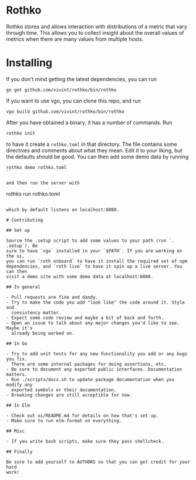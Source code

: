 # Rothko

Rothko stores and allows interaction with distributions of a metric that vary
through time. This allows you to collect insight about the overall values of
metrics when there are many values from multiple hosts.

# Installing

If you don't mind getting the latest dependencies, you can run

```
go get github.com/vivint/rothko/bin/rothko
```

If you want to use vgo, you can clone this repo, and run

```
vgo build github.com/vivint/rothko/bin/rothko
```

After you have obtained a binary, it has a number of commands. Run

```
rothko init
```

to have it create a `rothko.toml` in that directory. The file contains some
directives and comments about what they mean. Edit it to your liking, but the
defaults should be good. You can then add some demo data by running

```
rothko demo rothko.toml
``

and then run the server with

```
rothko run rothko.toml
```

which by default listens on localhost:8080.

# Contributing

## Set up

Source the .setup script to add some values to your path (run `. .setup`). Be
sure to have `vgo` installed in your `$PATH`. If you are working on the ui, 
you can run `roth onboard` to have it install the required set of npm 
dependencies, and `roth live` to have it spin up a live server. You can then
visit a demo site with some demo data at localhost:8080.

## In general

- Pull requests are fine and dandy.
- Try to make the code you add "look like" the code around it. Style and
  consistency matter.
- Expect some code review and maybe a bit of back and forth.
- Open an issue to talk about any major changes you'd like to see. Maybe it's
  already being worked on.

## In Go

- Try to add unit tests for any new functionality you add or any bugs you fix.
  There are some internal packages for doing assertions, etc.
- Be sure to document any exported public interfaces. Documentation matters.
- Run ./scripts/docs.sh to update package documentation when you modify any
  exported symbols or their documentation.
- Breaking changes are still acceptible for now.

## In Elm

- Check out ui/README.md for details on how that's set up.
- Make sure to run elm-format on everything.

## Misc

- If you write bash scripts, make sure they pass shellcheck.

## Finally

Be sure to add yourself to AUTHORS so that you can get credit for your hard
work!
